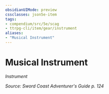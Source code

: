 ```yaml
---
obsidianUIMode: preview
cssclasses: json5e-item
tags:
- compendium/src/5e/scag
- ttrpg-cli/item/gear/instrument
aliases: 
- "Musical Instrument"
---
```

# Musical Instrument
*Instrument*  


*Source: Sword Coast Adventurer's Guide p. 124*